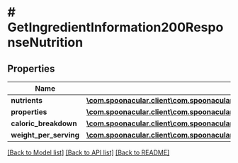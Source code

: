 # # GetIngredientInformation200ResponseNutrition

## Properties

Name | Type | Description | Notes
------------ | ------------- | ------------- | -------------
**nutrients** | [**\com.spoonacular.client\com.spoonacular.client.model\ParseIngredients200ResponseInnerNutritionNutrientsInner[]**](ParseIngredients200ResponseInnerNutritionNutrientsInner.md) |  |
**properties** | [**\com.spoonacular.client\com.spoonacular.client.model\ParseIngredients200ResponseInnerNutritionPropertiesInner[]**](ParseIngredients200ResponseInnerNutritionPropertiesInner.md) |  |
**caloric_breakdown** | [**\com.spoonacular.client\com.spoonacular.client.model\ParseIngredients200ResponseInnerNutritionCaloricBreakdown**](ParseIngredients200ResponseInnerNutritionCaloricBreakdown.md) |  |
**weight_per_serving** | [**\com.spoonacular.client\com.spoonacular.client.model\ParseIngredients200ResponseInnerNutritionWeightPerServing**](ParseIngredients200ResponseInnerNutritionWeightPerServing.md) |  |

[[Back to Model list]](../../README.md#models) [[Back to API list]](../../README.md#endpoints) [[Back to README]](../../README.md)
